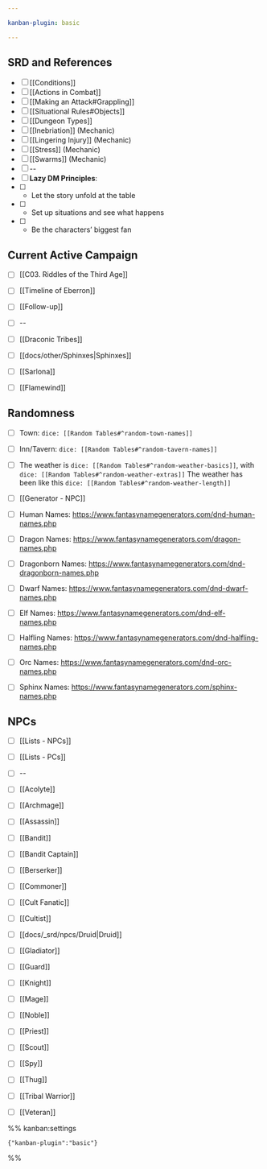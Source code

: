 ```yaml
---

kanban-plugin: basic

---
```


## SRD and References

- [ ] [[Conditions]]
- [ ] [[Actions in Combat]]
- [ ] [[Making an Attack#Grappling]]
- [ ] [[Situational Rules#Objects]]
- [ ] [[Dungeon Types]]
- [ ] [[Inebriation]] (Mechanic)
- [ ] [[Lingering Injury]] (Mechanic)
- [ ] [[Stress]] (Mechanic)
- [ ] [[Swarms]] (Mechanic)
- [ ] --
- [ ] **Lazy DM Principles**:
- [ ] * Let the story unfold at the table
- [ ] * Set up situations and see what happens
- [ ] * Be the characters’ biggest fan


## Current Active Campaign

- [ ] [[C03. Riddles of the Third Age]]
- [ ] [[Timeline of Eberron]]
- [ ] [[Follow-up]]
- [ ] --
- [ ] [[Draconic Tribes]]
- [ ] [[docs/other/Sphinxes|Sphinxes]]
- [ ] [[Sarlona]]
- [ ] [[Flamewind]]


## Randomness

- [ ] Town: `dice: [[Random Tables#^random-town-names]]`
- [ ] Inn/Tavern: `dice: [[Random Tables#^random-tavern-names]]`
- [ ] The weather is `dice: [[Random Tables#^random-weather-basics]]`, with `dice: [[Random Tables#^random-weather-extras]]` The weather has been like this `dice: [[Random Tables#^random-weather-length]]`
- [ ] [[Generator - NPC]]
- [ ] Human Names: https://www.fantasynamegenerators.com/dnd-human-names.php
- [ ] Dragon Names: https://www.fantasynamegenerators.com/dragon-names.php
- [ ] Dragonborn Names: https://www.fantasynamegenerators.com/dnd-dragonborn-names.php
- [ ] Dwarf Names: https://www.fantasynamegenerators.com/dnd-dwarf-names.php
- [ ] Elf Names: https://www.fantasynamegenerators.com/dnd-elf-names.php
- [ ] Halfling Names: https://www.fantasynamegenerators.com/dnd-halfling-names.php
- [ ] Orc Names: https://www.fantasynamegenerators.com/dnd-orc-names.php
- [ ] Sphinx Names: https://www.fantasynamegenerators.com/sphinx-names.php


## NPCs

- [ ] [[Lists - NPCs]]
- [ ] [[Lists - PCs]]
- [ ] --
- [ ] [[Acolyte]]
- [ ] [[Archmage]]
- [ ] [[Assassin]]
- [ ] [[Bandit]]
- [ ] [[Bandit Captain]]
- [ ] [[Berserker]]
- [ ] [[Commoner]]
- [ ] [[Cult Fanatic]]
- [ ] [[Cultist]]
- [ ] [[docs/_srd/npcs/Druid|Druid]]
- [ ] [[Gladiator]]
- [ ] [[Guard]]
- [ ] [[Knight]]
- [ ] [[Mage]]
- [ ] [[Noble]]
- [ ] [[Priest]]
- [ ] [[Scout]]
- [ ] [[Spy]]
- [ ] [[Thug]]
- [ ] [[Tribal Warrior]]
- [ ] [[Veteran]]




%% kanban:settings
```
{"kanban-plugin":"basic"}
```
%%
